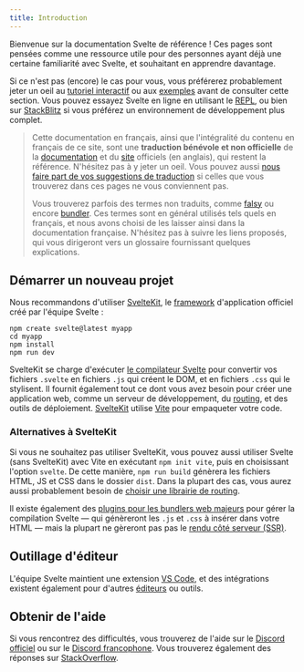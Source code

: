 ```yaml
---
title: Introduction
---
```


Bienvenue sur la documentation Svelte de référence ! Ces pages sont pensées comme une ressource utile pour des personnes ayant déjà une certaine familiarité avec Svelte, et souhaitant en apprendre davantage.

Si ce n'est pas (encore) le cas pour vous, vous préférerez probablement jeter un oeil au [tutoriel interactif](/tutorial) ou aux [exemples](/examples) avant de consulter cette section. Vous pouvez essayez Svelte en ligne en utilisant le [REPL](/repl), ou bien sur [StackBlitz](https://sveltekit.new) si vous préférez un environnement de développement plus complet.

> Cette documentation en français, ainsi que l'intégralité du contenu en français de ce site, sont une **traduction bénévole et non officielle** de la [documentation](https://svelte.dev/docs) et du [site](https://svelte.dev) officiels (en anglais), qui restent la référence. N'hésitez pas à y jeter un oeil. Vous pouvez aussi [nous faire part de vos suggestions de traduction](https://github.com/Svelte-Society-Fr/svelte/issues) si celles que vous trouverez dans ces pages ne vous conviennent pas.
>
> Vous trouverez parfois des termes non traduits, comme <span class="vo">[falsy](/docs/javascript#falsy-truthy-falsy)</span> ou encore
> <span class="vo">[bundler](/docs/web#bundler-packager)</span>. Ces termes sont en général utilisés tels quels en français, et nous avons choisi de les laisser ainsi dans la documentation française. N'hésitez pas à suivre les liens proposés, qui vous dirigeront vers un glossaire fournissant quelques explications.

## Démarrer un nouveau projet

Nous recommandons d'utiliser [SvelteKit](https://kit.svelte.dev/), le <span class="vo">[framework](/docs/web#framework)</span> d'application officiel créé par l'équipe Svelte :

```
npm create svelte@latest myapp
cd myapp
npm install
npm run dev
```

SvelteKit se charge d'exécuter [le compilateur Svelte](https://www.npmjs.com/package/svelte) pour convertir vos fichiers `.svelte` en fichiers `.js` qui créent le DOM, et en fichiers `.css` qui le stylisent. Il fournit également tout ce dont vous avez besoin pour créer une application web, comme un serveur de développement, du <span class="vo">[routing](/docs/web#routing)</span>, et des outils de déploiement. [SvelteKit](https://kit.svelte.dev/) utilise [Vite](https://vitejs.dev/) pour empaqueter votre code.

### Alternatives à SvelteKit

Si vous ne souhaitez pas utiliser SvelteKit, vous pouvez aussi utiliser Svelte (sans SvelteKit) avec Vite en exécutant `npm init vite`, puis en choisissant l'option `svelte`. De cette manière, `npm run build` génèrera les fichiers HTML, JS et CSS dans le dossier `dist`. Dans la plupart des cas, vous aurez aussi probablement besoin de [choisir une librairie de routing](/faq#is-there-a-router).

Il existe également des [plugins pour les bundlers web majeurs](https://sveltesociety.dev/tools#bundling) pour gérer la compilation Svelte — qui génèreront les `.js` et `.css` à insérer dans votre HTML — mais la plupart ne gèreront pas pas le <span class="vo">[rendu côté serveur (SSR)](/docs/web#server-side-rendering)</span>.

## Outillage d'éditeur

L'équipe Svelte maintient une extension [VS Code](https://marketplace.visualstudio.com/items?itemName=svelte.svelte-vscode), et des intégrations existent également pour d'autres [éditeurs](https://sveltesociety.dev/tools#editor-support) ou outils.

## Obtenir de l'aide

Si vous rencontrez des difficultés, vous trouverez de l'aide sur le [Discord officiel](https://svelte.dev/chat) ou sur le [Discord francophone](/chat). Vous trouverez également des réponses sur [StackOverflow](https://stackoverflow.com/questions/tagged/svelte).
